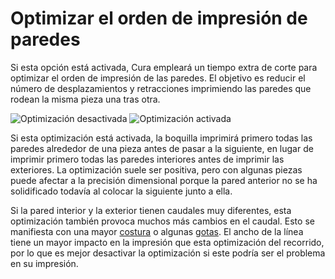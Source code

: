 Optimizar el orden de impresión de paredes
====
Si esta opción está activada, Cura empleará un tiempo extra de corte para optimizar el orden de impresión de las paredes. El objetivo es reducir el número de desplazamientos y retracciones imprimiendo las paredes que rodean la misma pieza una tras otra.

<!--screenshot {
"image_path": "optimize_wall_printing_order_disabled.gif",
"models": [
    {
        "script": "plate_with_indent.scad",
        "transformation": ["scale(0.5)"]
    }
],
"camera_position": [0, 0, 120],
"settings": {
    "skin_outline_count": 0,
    "optimize_wall_printing_order": false
},
"layer": 37,
"line": [0, 5, 9, 13, 17, 25, 29, 33, 37, 47, 54, 61, 71, 89, 106, 122, 142, 156, 160, 164, 169, 176, 183, 188, 194, 225, 241, 262, 282, 293, 297, 302, 309, 319, 326, 332, 343, 353, 358, 363, 368],
"delay": 125,
"colours": 32
}-->
<!--screenshot {
"image_path": "optimize_wall_printing_order_enabled.gif",
"models": [
    {
        "script": "plate_with_indent.scad",
        "transformation": ["scale(0.5)"]
    }
],
"camera_position": [0, 0, 120],
"settings": {
    "skin_outline_count": 0,
    "optimize_wall_printing_order": true
},
"layer": 37,
"line": [0, 4, 7, 11, 17, 25, 31, 36, 41, 47, 51, 55, 60, 67, 71, 76, 83, 92, 99, 106, 114, 123, 130, 136, 147, 165, 181, 197, 217, 239, 256, 278, 299, 312, 316, 320, 325, 331, 336, 343, 350],
"delay": 125,
"colours": 32
}-->
![Optimización desactivada](../images/optimize_wall_printing_order_disabled.gif)
![Optimización activada](../images/optimize_wall_printing_order_enabled.gif)

Si esta optimización está activada, la boquilla imprimirá primero todas las paredes alrededor de una pieza antes de pasar a la siguiente, en lugar de imprimir primero todas las paredes interiores antes de imprimir las exteriores. La optimización suele ser positiva, pero con algunas piezas puede afectar a la precisión dimensional porque la pared anterior no se ha solidificado todavía al colocar la siguiente junto a ella.

Si la pared interior y la exterior tienen caudales muy diferentes, esta optimización también provoca muchos más cambios en el caudal. Esto se manifiesta con una mayor [costura](../troubleshooting/seam.md) o algunas [gotas](../troubleshooting/blobs.md). El ancho de la línea tiene un mayor impacto en la impresión que esta optimización del recorrido, por lo que es mejor desactivar la optimización si este podría ser el problema en su impresión.